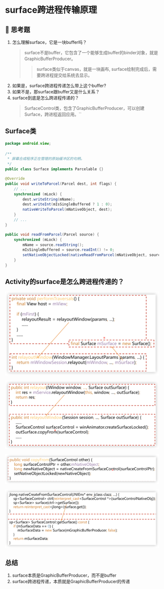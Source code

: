 # surface跨进程传输原理

## 🤔 思考题

1. 怎么理解surface，它是一块buffer吗？
   > surface不是buffer，它包含了一个能够生成buffer的binder对象，就是GraphicBufferProducer。
   >
   > > surface类似于canvas，就是一块画布, surface绘制完成后，需要跨进程提交给系统去显示。
2. 如果是，surface跨进程传递怎么带上这个buffer?
3. 如果不是，那surface跟buffer又是什么关系？
4. surface到底是怎么跨进程传递的？
   > SurfaceControl类，包含了GraphicBufferProducer，可以创建Surface，跨进程返回应用。``

## Surface类

``` java
package android.view;

/**
 * 屏幕合成程序正在管理的原始缓冲区的句柄。
 */
public class Surface implements Parcelable {}
```

``` java
@Override
public void writeToParcel(Parcel dest, int flags) {
    // ...
    synchronized (mLock) {
        dest.writeString(mName);
        dest.writeInt(mIsSingleBuffered ? 1 : 0);
        nativeWriteToParcel(mNativeObject, dest);
    }
    // ...
}
```

``` java
public void readFromParcel(Parcel source) {
    synchronized (mLock) {
        mName = source.readString();
        mIsSingleBuffered = source.readInt() != 0;
        setNativeObjectLocked(nativeReadFromParcel(mNativeObject, source));
    }
}
```

## Activity的surface是怎么跨进程传递的？

![](img/d58d2d85.png)

![](img/bc7407ce.png)

![](img/2dcf654d.png)

![](img/54c38fa5.png)

## 总结

1. surface本质是GraphicBufferProducer，而不是buffer
2. surface跨进程传递，本质就是GraphicBufferProducer的传递